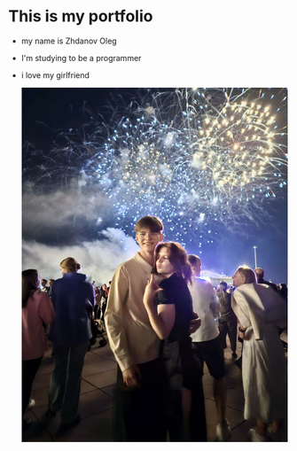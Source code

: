 # This is my portfolio
* my name is Zhdanov Oleg

* I'm studying to be a programmer

* i love my girlfriend

  ![](5350725405193134863.jpg)
